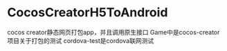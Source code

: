# CocosCreatorH5ToAndroid
cocos creator静态网页打包app，并且调用原生接口
Game中是cocos-creator项目关于打包的测试
cordova-test是cordova联网测试


